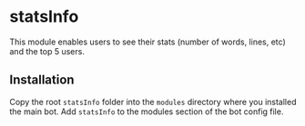 # statsInfo

This module enables users to see their stats (number of words, lines, etc) and the top 5 users.

## Installation

Copy the root `statsInfo` folder into the `modules` directory where you installed the main bot. Add `statsInfo` to the modules section of the bot config file.